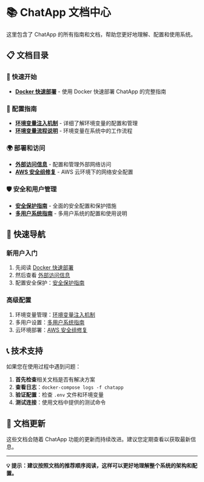 # 📚 ChatApp 文档中心

这里包含了 ChatApp 的所有指南和文档，帮助您更好地理解、配置和使用系统。

## 📋 文档目录

### 🚀 快速开始
- **[Docker 快速部署](DOCKER-QUICKSTART.md)** - 使用 Docker 快速部署 ChatApp 的完整指南

### 🔧 配置指南
- **[环境变量注入机制](ENV-INJECTION-MECHANISM.md)** - 详细了解环境变量的配置和管理
- **[环境变量流程说明](ENV-FLOW-EXPLANATION.md)** - 环境变量在系统中的工作流程

### 🌍 部署和访问
- **[外部访问信息](EXTERNAL-ACCESS-INFO.md)** - 配置和管理外部网络访问
- **[AWS 安全组修复](AWS-SECURITY-GROUP-FIX.md)** - AWS 云环境下的网络安全配置

### 🛡️ 安全和用户管理
- **[安全保护指南](SECURITY-GUIDE.md)** - 全面的安全配置和保护措施
- **[多用户系统指南](MULTI-USER-GUIDE.md)** - 多用户系统的配置和使用说明

## 🎯 快速导航

### 新用户入门
1. 先阅读 [Docker 快速部署](DOCKER-QUICKSTART.md)
2. 然后查看 [外部访问信息](EXTERNAL-ACCESS-INFO.md)
3. 配置安全保护：[安全保护指南](SECURITY-GUIDE.md)

### 高级配置
1. 环境变量管理：[环境变量注入机制](ENV-INJECTION-MECHANISM.md)
2. 多用户设置：[多用户系统指南](MULTI-USER-GUIDE.md)
3. 云环境部署：[AWS 安全组修复](AWS-SECURITY-GROUP-FIX.md)

## 📞 技术支持

如果您在使用过程中遇到问题：

1. **首先检查**相关文档是否有解决方案
2. **查看日志**：`docker-compose logs -f chatapp`
3. **验证配置**：检查 `.env` 文件和环境变量
4. **测试连接**：使用文档中提供的测试命令

## 🔄 文档更新

这些文档会随着 ChatApp 功能的更新而持续改进。建议您定期查看以获取最新信息。

---

**💡 提示：建议按照文档的推荐顺序阅读，这样可以更好地理解整个系统的架构和配置。**
